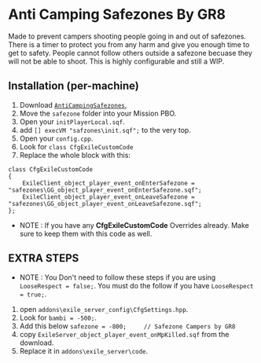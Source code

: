 Anti Camping Safezones By GR8
=============

Made to prevent campers shooting people going in and out of safezones. There is a timer to protect you from any harm and give you enough time to get to safety. People cannot follow others outside a safezone becuase they will not be able to shoot. This is highly configurable and still a WIP.

Installation (per-machine)
--------------------------

1. Download [`AntiCampingSafezones`](https://github.com/Gr8z/AntiCampingSafezones/archive/master.zip),
2. Move the `safezone` folder into your Mission PBO.
3. Open your `initPlayerLocal.sqf`.
4. add `[] execVM "safzones\init.sqf";` to the very top.
5. Open your `config.cpp`.
6. Look for `class CfgExileCustomCode`
7. Replace the whole block with this:

```
class CfgExileCustomCode 
{
	ExileClient_object_player_event_onEnterSafezone = "safezones\GG_object_player_event_onEnterSafezone.sqf";
	ExileClient_object_player_event_onLeaveSafezone = "safezones\GG_object_player_event_onLeaveSafezone.sqf";
};
```
* NOTE : If you have any **CfgExileCustomCode** Overrides already. Make sure to keep them with this code as well. 

EXTRA STEPS
--------------------------
* NOTE : You Don't need to follow these steps if you are using `LooseRespect = false;`. You must do the follow if you have `LooseRespect = true;`.

1. open `addons\exile_server_config\CfgSettings.hpp`.
2. Look for  `bambi = -500;`.
3. Add this below `safezone = -800;		// Safezone Campers by GR8`
4. copy `ExileServer_object_player_event_onMpKilled.sqf` from the download.
5. Replace it in `addons\exile_server\code`.

